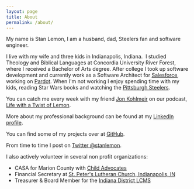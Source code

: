 ```yaml
---
layout: page
title: About
permalink: /about/
---
```

My name is Stan Lemon, I am a husband, dad, Steelers fan and software engineer.

I live with my wife and three kids in Indianapolis, Indiana.  I studied Theology and Biblical Languages at Concordia University River Forest, where I received a Bachelor of Arts degree.  After college I took up software development and currently work as a Software Architect for [Salesforce](http://salesforce.com), working on [Pardot](http://pardot.com).  When I'm not working I enjoy spending time with my kids, reading Star Wars books and watching the [Pittsburgh Steelers](https://steelers.com).

You can catch me every week with my friend [Jon Kohlmeir](http://jonkohlmeier.net/about/) on our podcast, [Life with a Twist of Lemon](http://twistoflemonpod.com). 

More about my professional background can be found at my [LinkedIn profile](http://linkedin.com/in/stanlemon).

You can find some of my projects over at [GitHub](http://github.com/stanlemon).

From time to time I post on [Twitter @stanlemon](http://twitter.com/stanlemon).

I also actively volunteer in several non profit organizations:
- CASA for Marion County with [Child Advocates](http://www.childadvocates.org)
- Financial Secretary at [St. Peter's Lutheran Church, Indianapolis, IN](https://www.stpetersindy.org)
- Treasurer & Board Member for the [Indiana District LCMS](https://in.lcms.org)

